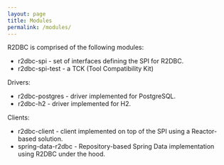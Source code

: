 ```yaml
---
layout: page
title: Modules
permalink: /modules/
---
```


R2DBC is comprised of the following modules:

* r2dbc-spi - set of interfaces defining the SPI for R2DBC.
* r2dbc-spi-test - a TCK (Tool Compatibility Kit)

Drivers:

* r2dbc-postgres - driver implemented for PostgreSQL.
* r2dbc-h2 - driver implemented for H2.

Clients:

* r2dbc-client - client implemented on top of the SPI using a Reactor-based solution.
* spring-data-r2dbc - Repository-based Spring Data implementation using R2DBC under the hood.
